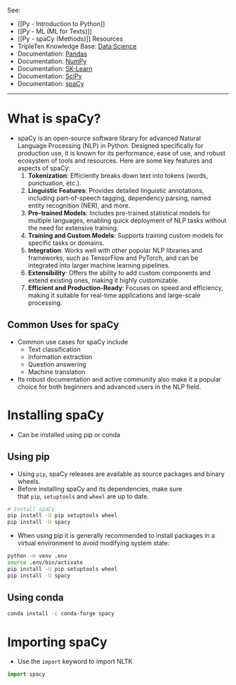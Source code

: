 See:
* [[Py - Introduction to Python]]
* [[Py - ML (ML for Texts)]]
* [[Py - spaCy (Methods)]]
Resources
* TripleTen Knowledge Base: [Data Science](https://tripleten.netlify.app/)
* Documentation: [Pandas](https://pandas.pydata.org/docs/)
* Documentation: [NumPy](https://numpy.org/doc/stable/index.html)
* Documentation: [SK-Learn](https://scikit-learn.org/stable/)
* Documentation: [SciPy](https://docs.scipy.org/doc/scipy/index.html)
* Documentation: [spaCy](https://spacy.io/)


----
# What is spaCy?
* spaCy is an open-source software library for advanced Natural Language Processing (NLP) in Python. Designed specifically for production use, it is known for its performance, ease of use, and robust ecosystem of tools and resources. Here are some key features and aspects of spaCy:
	1. **Tokenization**: Efficiently breaks down text into tokens (words, punctuation, etc.).
	2. **Linguistic Features**: Provides detailed linguistic annotations, including part-of-speech tagging, dependency parsing, named entity recognition (NER), and more.
	3. **Pre-trained Models**: Includes pre-trained statistical models for multiple languages, enabling quick deployment of NLP tasks without the need for extensive training.
	4. **Training and Custom Models**: Supports training custom models for specific tasks or domains.
	5. **Integration**: Works well with other popular NLP libraries and frameworks, such as TensorFlow and PyTorch, and can be integrated into larger machine learning pipelines.
	6. **Extensibility**: Offers the ability to add custom components and extend existing ones, making it highly customizable.
	7. **Efficient and Production-Ready**: Focuses on speed and efficiency, making it suitable for real-time applications and large-scale processing.

## Common Uses for spaCy
* Common use cases for spaCy include 
	* Text classification
	* Information extraction
	* Question answering
	* Machine translation
* Its robust documentation and active community also make it a popular choice for both beginners and advanced users in the NLP field.

# Installing spaCy 
* Can be installed using pip or conda
## Using pip
* Using `pip`, spaCy releases are available as source packages and binary wheels. 
* Before installing spaCy and its dependencies, make sure that `pip`, `setuptools` and `wheel` are up to date.
```Bash
# Install spaCy
pip install -U pip setuptools wheel
pip install -U spacy
```
* When using pip it is generally recommended to install packages in a virtual environment to avoid modifying system state:
```bash
python -m venv .env
source .env/bin/activate
pip install -U pip setuptools wheel
pip install -U spacy
```

## Using conda
```bash
conda install -c conda-forge spacy
```

# Importing spaCy
* Use the `import` keyword to import NLTK
```Python
import spacy
```
